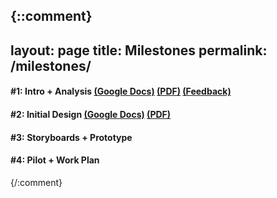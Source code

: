 {::comment}
---
layout: page
title: Milestones
permalink: /milestones/
---

#### **#1:** Intro + Analysis [(Google Docs)](https://docs.google.com/document/d/1HJNspW_1FpAf2zxLhBPS3MLtThYJXxSfYCy7lW-3k20/edit#) [(PDF)](https://drive.google.com/file/d/0B-D7NHTmyc54YlljNHFMc3Mxa1U/view) [(Feedback)](https://docs.google.com/document/d/1v0a3CZnuVvAmIFLVSc9UQ9fPWyTwmIykKppi3qOHUek/edit)

#### **#2**: Initial Design [(Google Docs)](https://docs.google.com/document/d/1_IqM-XCPeLORewtL_nDhvs5ebCEZhMY7EL2sW707sLk/edit) [(PDF)](https://drive.google.com/open?id=0B-D7NHTmyc54U0REMXExZDRWaW8)

#### **#3:** Storyboards + Prototype

#### **#4:** Pilot + Work Plan
{/:comment}
